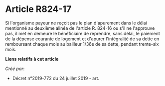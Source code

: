 # Article R824-17

Si l'organisme payeur ne reçoit pas le plan d'apurement dans le délai mentionné au deuxième alinéa de l'article R. 824-16 ou
s'il ne l'approuve pas, il met en demeure le bénéficiaire de reprendre, sans délai, le paiement de la dépense courante de
logement et d'apurer l'intégralité de sa dette en remboursant chaque mois au bailleur 1/36e de sa dette, pendant trente-six
mois.

**Liens relatifs à cet article**

_Créé par_:

  - Décret n°2019-772 du 24 juillet 2019 - art.
